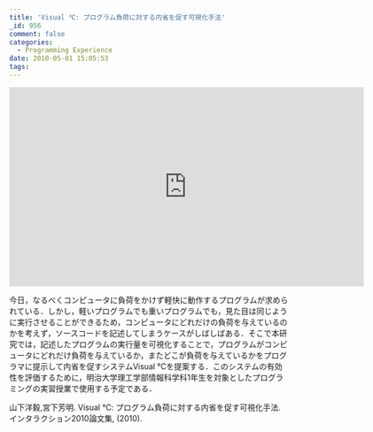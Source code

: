 ```yaml
---
title: 'Visual ℃: プログラム負荷に対する内省を促す可視化手法'
_id: 956
comment: false
categories:
  - Programming Experience
date: 2010-05-01 15:05:53
tags:
---
```



<iframe width="640" height="360" src="https://www.youtube.com/embed/T3IcMwu41GI?feature=player_embedded" frameborder="0" allowfullscreen></iframe>

<!--more-->
今日，なるべくコンピュータに負荷をかけず軽快に動作するプログラムが求められている．しかし，軽いプログラムでも重いプログラムでも，見た目は同じように実行させることができるため，コンピュータにどれだけの負荷を与えているのかを考えず，ソースコードを記述してしまうケースがしばしばある．そこで本研究では，記述したプログラムの実行量を可視化することで，プログラムがコンピュータにどれだけ負荷を与えているか，またどこが負荷を与えているかをプログラマに提示して内省を促すシステムVisual ℃を提案する．このシステムの有効性を評価するために，明治大学理工学部情報科学科1年生を対象としたプログラミングの実習授業で使用する予定である．

山下洋毅,宮下芳明. Visual ℃: プログラム負荷に対する内省を促す可視化手法. インタラクション2010論文集, (2010).
